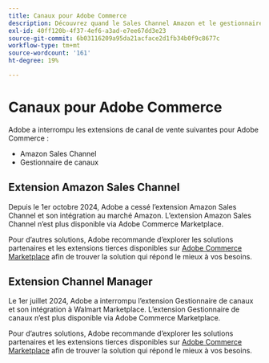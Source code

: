 ```yaml
---
title: Canaux pour Adobe Commerce
description: Découvrez quand le Sales Channel Amazon et le gestionnaire de canaux pour les extensions Adobe Commerce ont atteint la fin de vie.
exl-id: 40ff120b-4f37-4ef6-a3ad-e7ee67dd3e23
source-git-commit: 6b03116209a95da21acface2d1fb34b0f9c8677c
workflow-type: tm+mt
source-wordcount: '161'
ht-degree: 19%

---
```



# Canaux pour Adobe Commerce

Adobe a interrompu les extensions de canal de vente suivantes pour Adobe Commerce :

- Amazon Sales Channel
- Gestionnaire de canaux

## Extension Amazon Sales Channel

Depuis le 1er octobre 2024, Adobe a cessé l’extension Amazon Sales Channel et son intégration au marché Amazon. L’extension Amazon Sales Channel n’est plus disponible via Adobe Commerce Marketplace.

Pour d’autres solutions, Adobe recommande d’explorer les solutions partenaires et les extensions tierces disponibles sur [ Adobe Commerce Marketplace](https://commercemarketplace.adobe.com/) afin de trouver la solution qui répond le mieux à vos besoins.

## Extension Channel Manager

Le 1er juillet 2024, Adobe a interrompu l’extension Gestionnaire de canaux et son intégration à Walmart Marketplace. L’extension Gestionnaire de canaux n’est plus disponible via Adobe Commerce Marketplace.

Pour d’autres solutions, Adobe recommande d’explorer les solutions partenaires et les extensions tierces disponibles sur [ Adobe Commerce Marketplace](https://commercemarketplace.adobe.com/) afin de trouver la solution qui répond le mieux à vos besoins.
